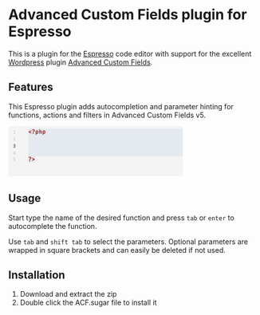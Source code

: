 # Advanced Custom Fields plugin for Espresso
This is a plugin for the [Espresso](https://espressoapp.com) code editor with support for the excellent [Wordpress](https://wordpress.org) plugin [Advanced Custom Fields](https://www.advancedcustomfields.com).

## Features
This Espresso plugin adds autocompletion and parameter hinting for functions, actions and filters in Advanced Custom Fields v5.

![Demo](demo.gif)

## Usage
Start type the name of the desired function and press `tab` or `enter` to autocomplete the function.

Use `tab` and `shift tab` to select the parameters. Optional parameters are wrapped in square brackets and can easily be deleted if not used.

## Installation

1. Download and extract the zip
2. Double click the ACF.sugar file to install it
